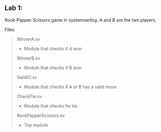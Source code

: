 Lab 1:
------

Rock-Papper-Scissors game in systemverilog.
A and B are the two players.

Files:
> WinnerA.sv
>   * Module that checks if A won
>
> WinnerB.sv
>   * Module that checks if B won
>
> ValidIO.sv
>   * Module that checks if A or B has a valid move
>
> CheckTie.sv
>   * Module that checks for tie
>
> RockPapperScissors.sv
>   * Top module
>
